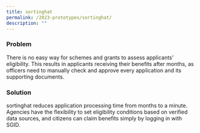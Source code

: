 ```yaml
---
title: sortinghat
permalink: /2023-prototypes/sortinghat/
description: ""
---
```

### Problem
There is no easy way for schemes and grants to assess applicants’ eligibility. This results in applicants receiving their benefits after months, as officers need to manually check and approve every application and its supporting documents.

### Solution
sortinghat reduces application processing time from months to a minute. Agencies have the flexibility to set eligibility conditions based on verified data sources, and citizens can claim benefits simply by logging in with SGID.